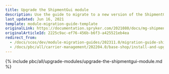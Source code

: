 ```yaml
---
title: Upgrade the ShipmentGui module
description: Use the guide to migrate to a new version of the ShipmentGui module.
last_updated: Jun 16, 2021
template: module-migration-guide-template
originalLink: https://documentation.spryker.com/2021080/docs/mg-shipment-gui
originalArticleId: 2225c9ac-ef76-456b-b6f3-a425521eb4ea
redirect_from:
  - /docs/scos/dev/module-migration-guides/202311.0/migration-guide-shipmentgui.html
  - /docs/pbc/all/carrier-management/202204.0/base-shop/install-and-upgrade/upgrade-modules/upgrade-the-shipmentgui-module.html
---
```


{% include pbc/all/upgrade-modules/upgrade-the-shipmentgui-module.md %} <!-- To edit, see /_includes/pbc/all/upgrade-modules/upgrade-the-shipmentgui-module.md -->
